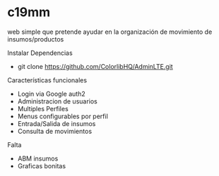 # c19mm 
web simple que pretende ayudar en la organización de movimiento de insumos/productos

Instalar Dependencias
- git clone https://github.com/ColorlibHQ/AdminLTE.git

Características funcionales 
- Login via Google auth2
- Administracion de usuarios
- Multiples Perfiles 
- Menus configurables por perfil
- Entrada/Salida de insumos
- Consulta de movimientos

Falta
- ABM insumos
- Graficas bonitas
